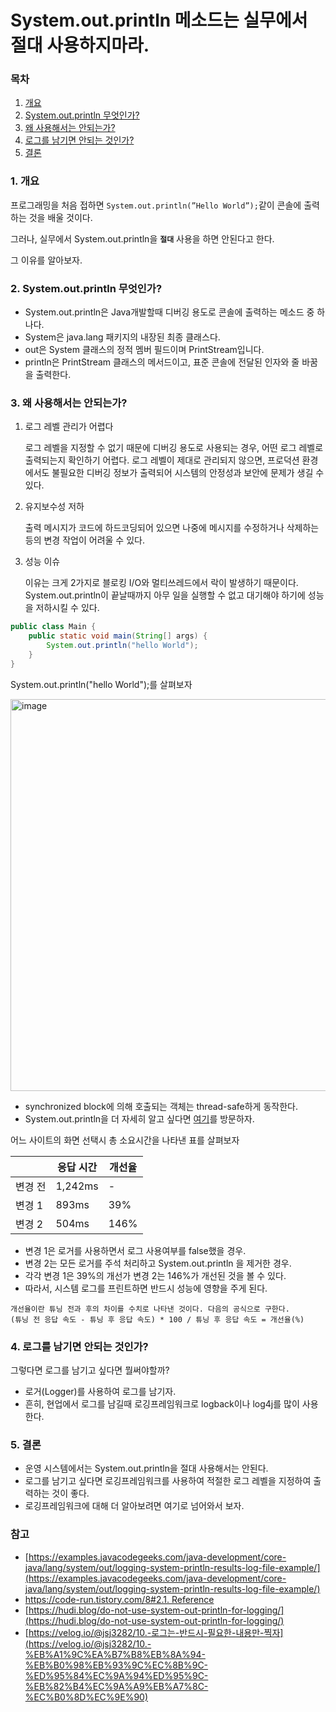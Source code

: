 # System.out.println 메소드는 실무에서 절대 사용하지마라.

### 목차

1. [개요](#1-개요)
2. [System.out.println 무엇인가?](#2-systemoutprintln-무엇인가)
3. [왜 사용해서는 안되는가?](#3-왜-사용해서는-안되는가)
4. [로그를 남기면 안되는 것인가?](#4-로그를-남기면-안되는-것인가)
5. [결론](#5-결론)

### 1. 개요

프로그래밍을 처음 접하면 `System.out.println(”Hello World”);`같이 콘솔에 출력하는 것을 배울 것이다.

그러나, 실무에서 System.out.println을 **`절대`** 사용을 하면 안된다고 한다. 

그 이유를 알아보자.

### 2. **System.out.println 무엇인가?**

- System.out.println은 Java개발할때 디버깅 용도로 콘솔에 출력하는 메소드 중 하나다.
- System은 java.lang 패키지의 내장된 최종 클래스다.
- out은 System 클래스의 정적 멤버 필드이며 PrintStream입니다.
- println은 PrintStream 클래스의 메서드이고, 표준 콘솔에 전달된 인자와 줄 바꿈을 출력한다.

### 3. 왜 사용해서는 안되는가?

1. 로그 레벨 관리가 어렵다
    
    로그 레벨을 지정할 수 없기 때문에 디버깅 용도로 사용되는 경우, 어떤 로그 레벨로 출력되는지 확인하기 어렵다. 로그 레벨이 제대로 관리되지 않으면, 프로덕션 환경에서도 불필요한 디버깅 정보가 출력되어 시스템의 안정성과 보안에 문제가 생길 수 있다.
    
2. 유지보수성 저하
    
    출력 메시지가 코드에 하드코딩되어 있으면 나중에 메시지를 수정하거나 삭제하는 등의 변경 작업이 어려울 수 있다.
    
3. 성능 이슈
    
    이유는 크게 2가지로 블로킹 I/O와 멀티쓰레드에서 락이 발생하기 때문이다. System.out.println이 끝날때까지 아무 일을 실행할 수 없고 대기해야 하기에 성능을 저하시킬 수 있다.
    

```java
public class Main {
    public static void main(String[] args) {
        System.out.println("hello World");
    }
}
```

System.out.println("hello World");를 살펴보자

<img width="627" alt="image" src="https://user-images.githubusercontent.com/59176149/225928091-b4693cba-ffcf-42ce-a4f8-3987a38a8a88.png">


- synchronized block에 의해 호출되는 객체는 thread-safe하게 동작한다.
- System.out.println을 더 자세히 알고 싶다면 [여기](https://code-run.tistory.com/8#2.1.%20Reference%C2%A0)를 방문하자.

어느 사이트의 화면 선택시 총 소요시간을 나타낸 표를 살펴보자

|  | 응답 시간 | 개선율 |
| --- | --- | --- |
| 변경 전 | 1,242ms | - |
| 변경 1 | 893ms | 39% |
| 변경 2 | 504ms | 146% |
- 변경 1은 로거를 사용하면서 로그 사용여부를 false했을 경우.
- 변경 2는 모든 로거를 주석 처리하고 System.out.println 을 제거한 경우.
- 각각 변경 1은 39%의 개선가 변경 2는 146%가 개선된 것을 볼 수 있다.
- 따라서, 시스템 로그를 프린트하면 반드시 성능에 영향을 주게 된다.

```
개선율이란 튜닝 전과 후의 차이를 수치로 나타낸 것이다. 다음의 공식으로 구한다.
(튜닝 전 응답 속도 - 튜닝 후 응답 속도) * 100 / 튜닝 후 응답 속도 = 개선율(%)
```

### 4. 로그를 남기면 안되는 것인가?

그렇다면 로그를 남기고 싶다면 뭘써야할까?

- 로거(Logger)를 사용하여 로그를 남기자.
- 흔히, 현업에서 로그를 남길때 로깅프레임워크로 logback이나 log4j를 많이 사용한다.

### 5. 결론

- 운영 시스템에서는 System.out.println을 절대 사용해서는 안된다.
- 로그를 남기고 싶다면 로깅프레임워크를 사용하여 적절한 로그 레벨을 지정하여 출력하는 것이 좋다.
- 로깅프레임워크에 대해 더 알아보려면 여기로 넘어와서 보자.

### 참고

- [https://examples.javacodegeeks.com/java-development/core-java/lang/system/out/logging-system-println-results-log-file-example/](https://examples.javacodegeeks.com/java-development/core-java/lang/system/out/logging-system-println-results-log-file-example/)
- [https://code-run.tistory.com/8#2.1. Reference](https://code-run.tistory.com/8#2.1.%20Reference%C2%A0)
- [https://hudi.blog/do-not-use-system-out-println-for-logging/](https://hudi.blog/do-not-use-system-out-println-for-logging/)
- [https://velog.io/@jsj3282/10.-로그는-반드시-필요한-내용만-찍자](https://velog.io/@jsj3282/10.-%EB%A1%9C%EA%B7%B8%EB%8A%94-%EB%B0%98%EB%93%9C%EC%8B%9C-%ED%95%84%EC%9A%94%ED%95%9C-%EB%82%B4%EC%9A%A9%EB%A7%8C-%EC%B0%8D%EC%9E%90)
